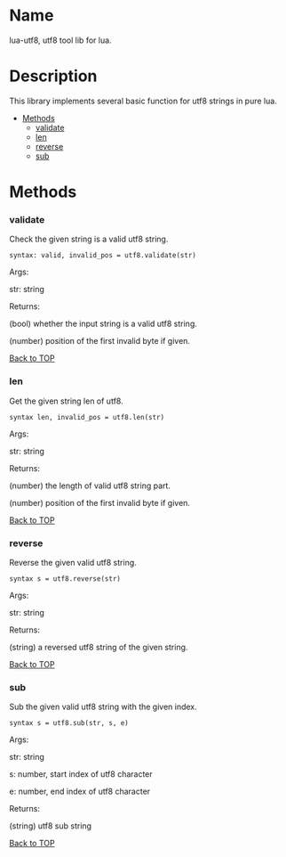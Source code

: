 Name
====

lua-utf8, utf8 tool lib for lua.

Description
===========

This library implements several basic function for utf8 strings in pure lua.

* [Methods](#methods)
    * [validate](#validate)
    * [len](#len)
    * [reverse](#reverse)
    * [sub](#sub)

Methods
======

### validate
Check the given string is a valid utf8 string.

`syntax: valid, invalid_pos = utf8.validate(str)`

Args:

  str: string

Returns:

  (bool) whether the input string is a valid utf8 string.

  (number) position of the first invalid byte if given.

[Back to TOP](#name)

### len
Get the given string len of utf8.

`syntax len, invalid_pos = utf8.len(str)`

Args:

  str: string

Returns:

  (number) the length of valid utf8 string part.

  (number) position of the first invalid byte if given.

[Back to TOP](#name)

### reverse
Reverse the given valid utf8 string.

`syntax s = utf8.reverse(str)`

Args:

  str: string

Returns:

  (string) a reversed utf8 string of the given string.

[Back to TOP](#name)

### sub
Sub the given valid utf8 string with the given index.

`syntax s = utf8.sub(str, s, e)`

Args:

  str: string

  s: number, start index of utf8 character

  e: number, end index of utf8 character

Returns:

  (string) utf8 sub string

[Back to TOP](#name)
